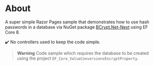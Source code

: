 ﻿# About

A super simple Razor Pages sample that demonstrates how to use hash passwords in a database via NuGet package [BCrypt.Net-Next](https://www.nuget.org/packages/BCrypt.Net-Next/4.0.3?_src=template) using EF Core 8.

:heavy_check_mark: No controllers used to keep the code simple.

> **Warning**
> Code sample which requires the database to be created using the project `EF_Core_ValueConversionsEncryptProperty`.
